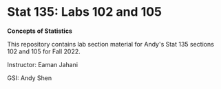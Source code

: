 # Stat 135: Labs 102 and 105

**Concepts of Statistics**

This repository contains lab section material for Andy's Stat 135 sections 102 and 105 for Fall 2022.

Instructor: Eaman Jahani

GSI: Andy Shen

